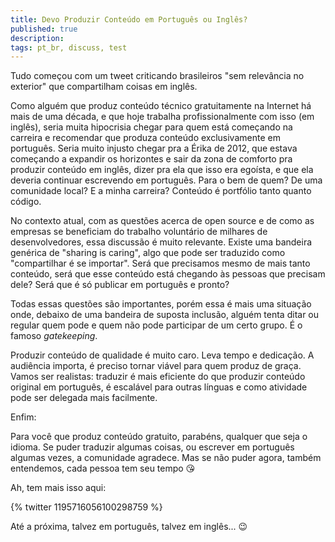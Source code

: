 ```yaml
---
title: Devo Produzir Conteúdo em Português ou Inglês?
published: true
description:
tags: pt_br, discuss, test
---
```


Tudo começou com um tweet criticando brasileiros "sem relevância no exterior" que compartilham coisas em inglês.

Como alguém que produz conteúdo técnico gratuitamente na Internet há mais de uma década, e que hoje trabalha profissionalmente com isso (em inglês), seria muita hipocrisia chegar para quem está começando  na carreira e  recomendar que produza conteúdo exclusivamente em português. Seria muito injusto chegar pra a Érika de 2012, que estava começando a expandir os horizontes e sair da zona de comforto pra produzir conteúdo em inglês, dizer pra ela que isso era egoísta, e que ela deveria continuar escrevendo em português. Para o bem de quem? De uma comunidade local? E a minha carreira? Conteúdo é portfólio tanto quanto código.

No contexto atual, com as questões acerca de open source e de como as empresas se beneficiam do trabalho voluntário de milhares de desenvolvedores, essa discussão é muito relevante. Existe uma bandeira genérica de "sharing is caring", algo que pode ser traduzido como "compartilhar é se importar". Será que precisamos mesmo de mais tanto conteúdo, será que esse conteúdo está chegando às pessoas que precisam dele? Será que é só publicar em português e pronto?

Todas essas questões são importantes, porém essa é mais uma situação onde, debaixo de uma bandeira de suposta inclusão, alguém tenta ditar ou regular quem pode e quem não pode participar de um certo grupo. É o famoso *gatekeeping*.

Produzir conteúdo de qualidade é muito caro. Leva tempo e dedicação. A audiência importa, é preciso tornar viável para quem produz de graça. Vamos ser realistas: traduzir é mais eficiente do que produzir conteúdo original em português, é escalável para outras línguas e como atividade pode ser delegada mais facilmente.

Enfim:

Para você que produz conteúdo gratuito, parabéns, qualquer que seja o idioma. Se puder traduzir algumas coisas, ou escrever em português algumas vezes, a comunidade agradece. Mas se não puder agora, também entendemos, cada pessoa tem seu tempo 😘

Ah, tem mais isso aqui:

{% twitter 1195716056100298759 %}

Até a próxima, talvez em português, talvez em inglês... 😉